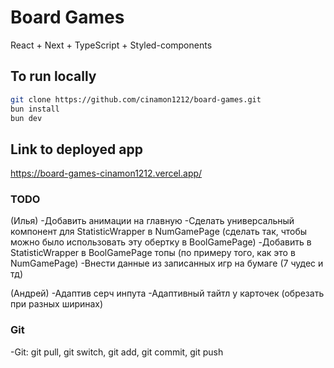 # Board Games

React + Next + TypeScript + Styled-components

## To run locally

```bash
git clone https://github.com/cinamon1212/board-games.git
bun install
bun dev
```

## Link to deployed app

https://board-games-cinamon1212.vercel.app/

### TODO

(Илья)
-Добавить анимации на главную
-Сделать универсальный компонент для StatisticWrapper в NumGamePage (сделать так, чтобы можно было использовать эту обертку в BoolGamePage)
-Добавить в StatisticWrapper в BoolGamePage топы (по примеру того, как это в NumGamePage)
-Внести данные из записанных игр на бумаге (7 чудес и тд)

(Андрей)
-Адаптив серч инпута
-Адаптивный тайтл у карточек (обрезать при разных ширинах)

### Git

-Git: git pull, git switch, git add, git commit, git push

